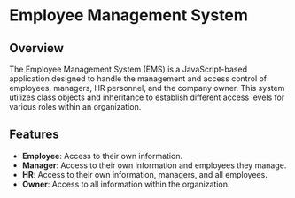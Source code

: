 # Employee Management System

## Overview
The Employee Management System (EMS) is a JavaScript-based application designed to handle the management and access control of employees, managers, HR personnel, and the company owner. This system utilizes class objects and inheritance to establish different access levels for various roles within an organization.

## Features
- **Employee**: Access to their own information.
- **Manager**: Access to their own information and employees they manage.
- **HR**: Access to their own information, managers, and all employees.
- **Owner**: Access to all information within the organization.
